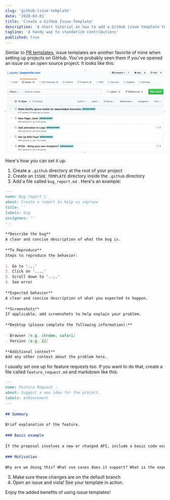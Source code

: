 ```yaml
---
slug: 'github-issue-template'
date: '2020-03-01'
title: 'Create a GitHub Issue Template'
description: 'A short tutorial on how to add a GitHub issue template to your project.'
tagline: 'A handy way to standarize contributions'
published: true
---
```


Similar to [PR templates](https://joeprevite.com/github-pr-template), issue templates are another favorite of mine when setting up projects on GitHub. You've probably seen them if you've opened an issue on an open source project. It looks like this:

![Gif showing issue template](example-issue-template.gif)

Here's how you can set it up:

1. Create a `.github` directory at the root of your project
2. Create an `ISSUE_TEMPLATE` directory inside the `.github` directory
3. Add a file called `bug_report.md` . Here's an example:

```markdown
---
name: Bug report 🐞
about: Create a report to help us improve
title: ''
labels: bug
assignees: ''
---

**Describe the bug**
A clear and concise description of what the bug is.

**To Reproduce**
Steps to reproduce the behavior:

1. Go to '...'
2. Click on '....'
3. Scroll down to '....'
4. See error

**Expected behavior**
A clear and concise description of what you expected to happen.

**Screenshots**
If applicable, add screenshots to help explain your problem.

**Desktop (please complete the following information):**

- Browser [e.g. chrome, safari]
- Version [e.g. 22]

**Additional context**
Add any other context about the problem here.
```

I usually set one up for feature requests too. If you want to do that, create a file called `feature_request.md` and markdown like this:

```markdown
---
name: Feature Request 💡
about: Suggest a new idea for the project.
labels: enhancement
---

## Summary

Brief explanation of the feature.

### Basic example

If the proposal involves a new or changed API, include a basic code example. Omit this section if it's not applicable.

### Motivation

Why are we doing this? What use cases does it support? What is the expected outcome?
```

3. Make sure these changes are on the default branch
4. Open an issue and viola! See your template in action.

Enjoy the added benefits of using issue templates!
